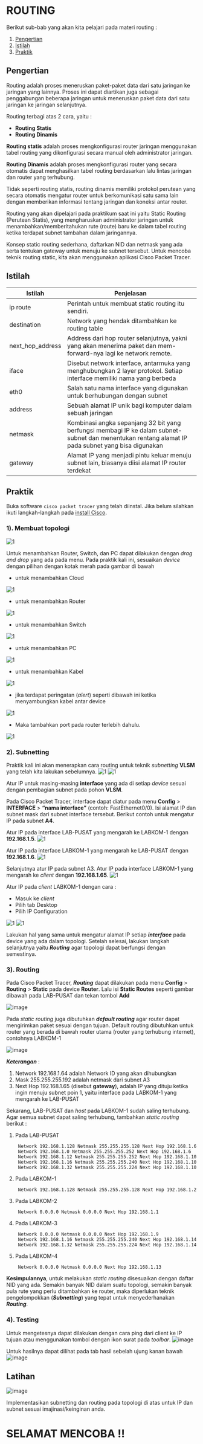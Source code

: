 # **ROUTING**

Berikut sub-bab yang akan kita pelajari pada materi routing :
1. [Pengertian](#pengertian)
2. [Istilah](#istilah)
3. [Praktik](#praktik)

## Pengertian

Routing adalah proses meneruskan paket-paket data dari satu jaringan ke jaringan yang lainnya. Proses ini dapat diartikan juga sebagai penggabungan beberapa jaringan untuk meneruskan paket data dari satu jaringan ke jaringan selanjutnya.

Routing terbagi atas 2 cara, yaitu : 
 - **Routing Statis**
 - **Routing Dinamis**

**Routing statis** adalah proses mengkonfigurasi router jaringan menggunakan tabel routing yang dikonfigurasi secara manual oleh administrator jaringan.

**Routing Dinamis** adalah proses mengkonfigurasi router yang secara otomatis dapat menghasilkan tabel routing berdasarkan lalu lintas jaringan dan router yang terhubung.

Tidak seperti routing statis, routing dinamis memiliki protokol perutean yang secara otomatis mengatur router untuk berkomunikasi satu sama lain dengan memberikan informasi tentang jaringan dan koneksi antar router.

Routing yang akan dipelajari pada praktikum saat ini yaitu Static Routing (Perutean Statis), yang mengharuskan administrator jaringan untuk menambahkan/memberitahukan rute (route) baru ke dalam tabel routing ketika terdapat subnet tambahan dalam jaringannya.

Konsep static routing sederhana, daftarkan NID dan netmask yang ada serta tentukan gateway untuk menuju ke subnet tersebut. Untuk mencoba teknik routing static, kita akan menggunakan aplikasi Cisco Packet Tracer.

## Istilah

Istilah | Penjelasan
--------|-----------
ip route | Perintah untuk membuat static routing itu sendiri.
destination | Network yang hendak ditambahkan ke routing table
next_hop_address | Address dari hop router selanjutnya, yakni yang akan menerima paket dan mem-forward-nya lagi ke network remote.
iface | Disebut network interface, antarmuka yang menghubungkan 2 layer protokol. Setiap interface memiliki nama yang berbeda
eth0 | Salah satu nama interface yang digunakan untuk berhubungan dengan subnet
address | Sebuah alamat IP unik bagi komputer dalam sebuah jaringan
netmask | Kombinasi angka sepanjang 32 bit yang berfungsi membagi IP ke dalam subnet-subnet dan menentukan rentang alamat IP pada subnet yang bisa digunakan
gateway | Alamat IP yang menjadi pintu keluar menuju subnet lain, biasanya diisi alamat IP router terdekat

## Praktik

Buka software `cisco packet tracer` yang telah diinstal. Jika belum silahkan ikuti langkah-langkah pada [install Cisco](./install_cisco.md).

### 1). Membuat topologi
<img src="https://i.ibb.co/qB3ZKv3/image.png" alt="1" border="0" />

Untuk menambahkan Router, Switch, dan PC dapat dilakukan dengan *drag and drop* yang ada pada menu. Pada praktik kali ini, sesuaikan *device* dengan pilihan dengan kotak merah pada gambar di bawah 

* untuk menambahkan Cloud
<img src="https://i.ibb.co/VLxcnNf/image.png" alt="1" border="0" />

* untuk menambahkan Router
<img src="https://i.ibb.co/Q8X3Q2R/image.png" alt="1" border="0" />

* untuk menambahkan Switch
<img src="https://i.ibb.co/NT3mpWL/image.png" alt="1" border="0" />

* untuk menambahkan PC
<img src="https://i.ibb.co/JQWjqm7/image.png" alt="1" border="0" />

* untuk menambahkan Kabel
<img src="https://i.ibb.co/F0M3LnK/image.png" alt="1" border="0" />

* jika terdapat peringatan (*alert*) seperti dibawah ini ketika menyambungkan kabel antar device
<img src="https://i.ibb.co/NFMwL7q/image.png" alt="1" border="0" />

* Maka tambahkan port pada router terlebih dahulu.
<img src="https://i.ibb.co/VpmRp8N/image.png" alt="1" border="0" />

### 2). Subnetting

Praktik kali ini akan menerapkan cara routing untuk teknik *subnetting* **VLSM** yang telah kita lakukan sebelumnya.
<img src="https://i.ibb.co/3FgydKD/image.png" alt="1" border="0" />
<img src="https://i.ibb.co/Gk8BNT9/image.png" alt="1" border="0" />

Atur IP untuk masing-masing **interface** yang ada di setiap *device* sesuai dengan pembagian subnet pada pohon **VLSM**.

Pada Cisco Packet Tracer, interface dapat diatur pada menu **Config** > **INTERFACE** > **“nama interface”** (contoh: FastEthernet0/0). Isi alamat IP dan subnet mask dari subnet interface tersebut. Berikut contoh untuk mengatur IP pada subnet **A4**.

Atur IP pada interface LAB-PUSAT yang mengarah ke LABKOM-1 dengan **192.168.1.5**.
<img src="https://i.ibb.co/WvWn5zz/image.png" alt="1" border="0" />

Atur IP pada interface LABKOM-1 yang mengarah ke LAB-PUSAT dengan **192.168.1.6**.
<img src="https://i.ibb.co/T4Lrp6w/image.png" alt="1" border="0" />

Selanjutnya atur IP pada subnet A3.
Atur IP pada interface LABKOM-1 yang mengarah ke *client* dengan **192.168.1.65**.
<img src="https://i.ibb.co/BB7SDPj/image.png" alt="1" border="0" />

Atur IP pada *client* LABKOM-1 dengan cara :
- Masuk ke *client*
- Pilih tab Desktop
- Pilih IP Configuration

<img src="https://i.ibb.co/z5WZpKN/image.png" alt="1" border="0" />

<img src="https://i.ibb.co/f9k09d4/image.png" alt="1" border="0" />

Lakukan hal yang sama untuk mengatur alamat IP setiap ***interface*** pada device yang ada dalam topologi. Setelah selesai, lakukan langkah selanjutnya yaitu ***Routing*** agar topologi dapat berfungsi dengan semestinya.

### 3). Routing

Pada Cisco Packet Tracer, ***Routing*** dapat dilakukan pada menu **Config** > **Routing** > **Static** pada device **Router**. Lalu isi **Static Routes** seperti gambar dibawah pada LAB-PUSAT dan tekan tombol **Add**

![image](https://user-images.githubusercontent.com/31590281/211186519-b7d79c28-8551-4ad7-87b6-4272dc253b6d.png)

Pada *static routing* juga dibutuhkan ***default routing*** agar router dapat mengirimkan paket sesuai dengan tujuan. Default routing dibutuhkan untuk router yang berada di bawah router utama (router yang terhubung internet), contohnya LABKOM-1

![image](https://user-images.githubusercontent.com/31590281/211186553-ba757f74-f86e-4154-a510-09b29798a842.png)

***Keterangan*** : 
1. Network 192.168.1.64 adalah Network ID yang akan dihubungkan
2. Mask 255.255.255.192 adalah netmask dari subnet A3
3. Next Hop 192.168.1.65 (disebut **gateway**), adalah IP yang dituju ketika ingin menuju subnet poin 1, yaitu interface pada LABKOM-1 yang mengarah ke LAB-PUSAT

Sekarang, LAB-PUSAT dan *host* pada LABKOM-1 sudah saling terhubung. Agar semua subnet dapat saling terhubung, tambahkan *static routing* berikut :

1. Pada LAB-PUSAT
    
        Network 192.168.1.128 Netmask 255.255.255.128 Next Hop 192.168.1.6
        Network 192.168.1.0 Netmask 255.255.255.252 Next Hop 192.168.1.6
        Network 192.168.1.12 Netmask 255.255.255.252 Next Hop 192.168.1.10
        Network 192.168.1.16 Netmask 255.255.255.240 Next Hop 192.168.1.10
        Network 192.168.1.32 Netmask 255.255.255.224 Next Hop 192.168.1.10

2. Pada LABKOM-1

        Network 192.168.1.128 Netmask 255.255.255.128 Next Hop 192.168.1.2

3. Pada LABKOM-2
        
        Network 0.0.0.0 Netmask 0.0.0.0 Next Hop 192.168.1.1

4. Pada LABKOM-3

        Network 0.0.0.0 Netmask 0.0.0.0 Next Hop 192.168.1.9
        Network 192.168.1.16 Netmask 255.255.255.240 Next Hop 192.168.1.14
        Network 192.168.1.32 Netmask 255.255.255.224 Next Hop 192.168.1.14

5. Pada LABKOM-4

        Network 0.0.0.0 Netmask 0.0.0.0 Next Hop 192.168.1.13

**Kesimpulannya**, untuk melakukan *static routing* disesuaikan dengan daftar NID yang ada. Semakin banyak NID dalam suatu topologi, semakin banyak pula rute yang perlu ditambahkan ke router, maka diperlukan teknik pengelompokkan (***Subnetting***) yang tepat untuk menyederhanakan ***Routing***.
        
### 4). Testing

Untuk mengetesnya dapat dilakukan dengan cara ping dari client ke IP tujuan atau menggunakan tombol dengan ikon surat pada *toolbar*.
![image](https://user-images.githubusercontent.com/31590281/211187014-c741add7-5b1b-448b-8fb5-c23da01d201f.png)

Untuk hasilnya dapat dilihat pada tab hasil sebelah ujung kanan bawah
![image](https://user-images.githubusercontent.com/31590281/211187061-2874c476-ef81-4a65-8416-d4695b0dd7de.png)

## Latihan

![image](https://user-images.githubusercontent.com/31590281/211187699-9d0c3af3-907a-4655-bd01-ec78895e7a8c.png)

Implementasikan subnetting dan routing pada topologi di atas untuk IP dan subnet sesuai imajinasi/keinginan anda.

# SELAMAT MENCOBA !!
